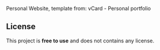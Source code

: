 Personal Website, template from: vCard - Personal portfolio

## License

This project is **free to use** and does not contains any license.

